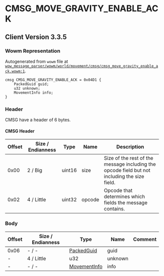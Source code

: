 # CMSG_MOVE_GRAVITY_ENABLE_ACK

## Client Version 3.3.5

### Wowm Representation

Autogenerated from `wowm` file at [`wow_message_parser/wowm/world/movement/cmsg/cmsg_move_gravity_enable_ack.wowm:1`](https://github.com/gtker/wow_messages/tree/main/wow_message_parser/wowm/world/movement/cmsg/cmsg_move_gravity_enable_ack.wowm#L1).
```rust,ignore
cmsg CMSG_MOVE_GRAVITY_ENABLE_ACK = 0x04D1 {
    PackedGuid guid;
    u32 unknown;
    MovementInfo info;
}
```
### Header

CMSG have a header of 6 bytes.

#### CMSG Header

| Offset | Size / Endianness | Type   | Name   | Description |
| ------ | ----------------- | ------ | ------ | ----------- |
| 0x00   | 2 / Big           | uint16 | size   | Size of the rest of the message including the opcode field but not including the size field.|
| 0x02   | 4 / Little        | uint32 | opcode | Opcode that determines which fields the message contains.|

### Body

| Offset | Size / Endianness | Type | Name | Comment |
| ------ | ----------------- | ---- | ---- | ------- |
| 0x06 | - / - | [PackedGuid](../types/packed-guid.md) | guid |  |
| - | 4 / Little | u32 | unknown |  |
| - | - / - | [MovementInfo](movementinfo.md) | info |  |

